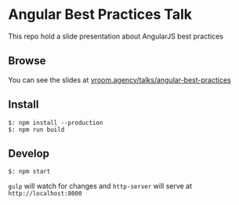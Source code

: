 # Angular Best Practices Talk

This repo hold a slide presentation about AngularJS best practices

## Browse

You can see the slides at [vroom.agency/talks/angular-best-practices](http://vroom.agency/talks/angular-best-practices) 

## Install

```shell
$: npm install --production
$: npm run build
```

## Develop

```shell
$: npm start
```

`gulp` will watch for changes and `http-server` will serve at `http://localhost:8000`
